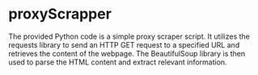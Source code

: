 # proxyScrapper
The provided Python code is a simple proxy scraper script. It utilizes the requests library to send an HTTP GET request to a specified URL and retrieves the content of the webpage. The BeautifulSoup library is then used to parse the HTML content and extract relevant information.
